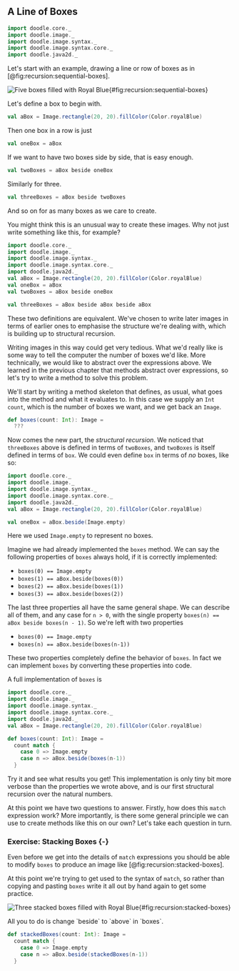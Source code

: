 ## A Line of Boxes

```scala mdoc:invisible
import doodle.core._
import doodle.image._
import doodle.image.syntax._
import doodle.image.syntax.core._
import doodle.java2d._
```

Let's start with an example, drawing a line or row of boxes as in [@fig:recursion:sequential-boxes].

![Five boxes filled with Royal Blue](./src/pages/recursion/sequential-boxes.pdf+svg){#fig:recursion:sequential-boxes}

Let's define a box to begin with.

```scala mdoc
val aBox = Image.rectangle(20, 20).fillColor(Color.royalBlue)
```

Then one box in a row is just

```scala mdoc
val oneBox = aBox
```

If we want to have two boxes side by side, that is easy enough.

```scala mdoc
val twoBoxes = aBox beside oneBox
```

Similarly for three.

```scala mdoc
val threeBoxes = aBox beside twoBoxes
```

And so on for as many boxes as we care to create.

You might think this is an unusual way to create these images.
Why not just write something like this, for example?

```scala mdoc:reset:invisible
import doodle.core._
import doodle.image._
import doodle.image.syntax._
import doodle.image.syntax.core._
import doodle.java2d._
val aBox = Image.rectangle(20, 20).fillColor(Color.royalBlue)
val oneBox = aBox
val twoBoxes = aBox beside oneBox
```
```scala mdoc
val threeBoxes = aBox beside aBox beside aBox
```

These two definitions are equivalent.
We've chosen to write later images in terms of earlier ones to emphasise the structure we're dealing with, which is building up to structural recursion.

Writing images in this way could get very tedious.
What we'd really like is some way to tell the computer the number of boxes we'd like.
More technically, we would like to abstract over the expressions above.
We learned in the previous chapter that methods abstract over expressions, so let's try to write a method to solve this problem.

We'll start by writing a method skeleton that defines, as usual, what goes into the method and what it evaluates to.
In this case we supply an `Int` `count`, which is the number of boxes we want, and we get back an `Image`.

```scala mdoc
def boxes(count: Int): Image =
  ???
```

Now comes the new part, the *structural recursion*.
We noticed that `threeBoxes` above is defined in terms of `twoBoxes`, and `twoBoxes` is itself defined in terms of `box`.
We could even define `box` in terms of *no* boxes, like so:

```scala mdoc:reset:invisible
import doodle.core._
import doodle.image._
import doodle.image.syntax._
import doodle.image.syntax.core._
import doodle.java2d._
val aBox = Image.rectangle(20, 20).fillColor(Color.royalBlue)
```
```scala mdoc
val oneBox = aBox.beside(Image.empty)
```

Here we used `Image.empty` to represent no boxes.

Imagine we had already implemented the `boxes` method.
We can say the following properties of `boxes` always hold, if it is correctly implemented:

- `boxes(0) == Image.empty`
- `boxes(1) == aBox.beside(boxes(0))`
- `boxes(2) == aBox.beside(boxes(1))`
- `boxes(3) == aBox.beside(boxes(2))`

The last three properties all have the same general shape.
We can describe all of them, and any case for `n > 0`, with the single property `boxes(n) == aBox beside boxes(n - 1)`.
So we're left with two properties

- `boxes(0) == Image.empty`
- `boxes(n) == aBox.beside(boxes(n-1))`

These two properties completely define the behavior of `boxes`.
In fact we can implement `boxes` by converting these properties into code.

A full implementation of `boxes` is

```scala mdoc:reset:invisible
import doodle.core._
import doodle.image._
import doodle.image.syntax._
import doodle.image.syntax.core._
import doodle.java2d._
val aBox = Image.rectangle(20, 20).fillColor(Color.royalBlue)
```
```scala mdoc
def boxes(count: Int): Image =
  count match {
    case 0 => Image.empty
    case n => aBox.beside(boxes(n-1))
  }
```

Try it and see what results you get!
This implementation is only tiny bit more verbose than the properties we wrote above, and is our first structural recursion over the natural numbers.

At this point we have two questions to answer.
Firstly, how does this `match` expression work?
More importantly, is there some general principle we can use to create methods like this on our own?
Let's take each question in turn.

### Exercise: Stacking Boxes {-}

Even before we get into the details of `match` expressions you should be able to modify `boxes` to produce an image like [@fig:recursion:stacked-boxes].

At this point we're trying to get used to the syntax of `match`, so rather than copying and pasting `boxes` write it all out by hand again to get some practice.

![Three stacked boxes filled with Royal Blue](./src/pages/recursion/sequential-boxes.pdf+svg){#fig:recursion:stacked-boxes}

<div class="solution">
All you to do is change `beside` to `above` in `boxes`.

```scala mdoc
def stackedBoxes(count: Int): Image =
  count match {
    case 0 => Image.empty
    case n => aBox.beside(stackedBoxes(n-1))
  }
```
</div>
